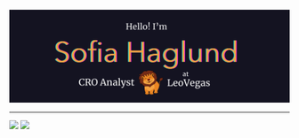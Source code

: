 <a href="https://www.sofiahag.com"><img src="https://raw.githubusercontent.com/sofiahag/sofiahag/main/images/banner.png" /></a>

---

<p float="center">
<img src="https://github-readme-stats.vercel.app/api?username=sofiahag&show_icons=true&theme=great-gatsby" width="56%" />
<img src="https://github-readme-stats.vercel.app/api/top-langs?username=sofiahag&layout=compact&theme=great-gatsby" width="42%" /> 
</p>
